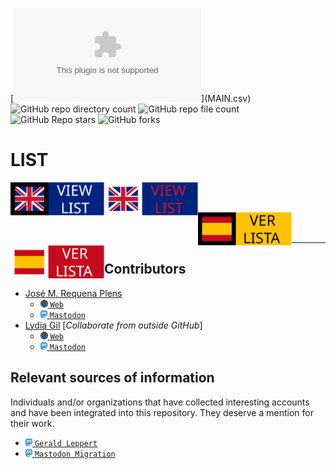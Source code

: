 [![GitHub file size in bytes](https://img.shields.io/github/size/jmrplens/mastodon_official_profiles/MAIN.csv?label=Database%20size%20(MAIN.csv)&logo=MAIN.csv&style=for-the-badge)](MAIN.csv)
![GitHub repo directory count](https://img.shields.io/github/directory-file-count/jmrplens/mastodon_official_profiles?label=folders&style=for-the-badge&type=dir)
![GitHub repo file count](https://img.shields.io/github/directory-file-count/jmrplens/mastodon_official_profiles?style=for-the-badge)
![GitHub Repo stars](https://img.shields.io/github/stars/jmrplens/mastodon_official_profiles?style=for-the-badge)
![GitHub forks](https://img.shields.io/github/forks/jmrplens/mastodon_official_profiles?style=for-the-badge)

# LIST

<a href="README_EN.md"><img align="left" src=".resources/buttons/ENGLISH_BUTTON_LIGHT.svg#gh-light-mode-only" alt="View list in English" width="150px"/><img align="left" src=".resources/buttons/ENGLISH_BUTTON_DARK.svg#gh-dark-mode-only" alt="View list in English" width="150px"/></a>
<br>

<br>
<a href="README_ES.md"><img align="left" src=".resources/buttons/SPANISH_BUTTON_LIGHT.svg#gh-light-mode-only" alt="Ver lista en Español" width="150px"/><img align="left" src=".resources/buttons/SPANISH_BUTTON_DARK.svg#gh-dark-mode-only" alt="Ver lista en Español" width="150px"/></a>
<br>
<br>

--- 


## Contributors

- [José M. Requena Plens](https://github.com/jmrplens) 
    - [<img src=".resources/icons/web.svg" height="12"/> `Web`](https://jmrplens.github.io/)
    - [<img src=".resources/icons/mastodon.svg" height="12"/> `Mastodon`](https://red.niboe.info/@jmrplens)
- [Lydia Gil](https://socialmediaeninvestigacion.com/) [_Collaborate from outside GitHub_]
    - [<img src=".resources/icons/web.svg" height="12"/> `Web`](https://socialmediaeninvestigacion.com/)
    - [<img src=".resources/icons/mastodon.svg" height="12"/> `Mastodon`](https://mstdn.science/@TuSocialMedia)

## Relevant sources of information

Individuals and/or organizations that have collected interesting accounts and have been integrated into this repository. They deserve a mention for their work.

- [<img src=".resources/icons/mastodon.svg" height="12"/> `Gerald Leppert`](https://bonn.social/@gerald_leppert)
- [<img src=".resources/icons/mastodon.svg" height="12"/> `Mastodon Migration`](https://mastodon.online/@mastodonmigration)
